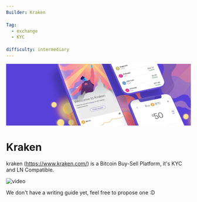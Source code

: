 ```yaml
---
Builder: Kraken

Tag:
  - exchange
  - KYC

difficulty: intermediary
---
```


![cover](assets\cover.jpeg)
# Kraken

kraken (https://www.kraken.com/) is a Bitcoin Buy-Sell Platform, it's KYC and LN Compatible. 

![video](https://www.youtube.com/watch?v=ZCGXl5A2Hbc)

We don't have a writing guide yet, feel free to propose one :D
